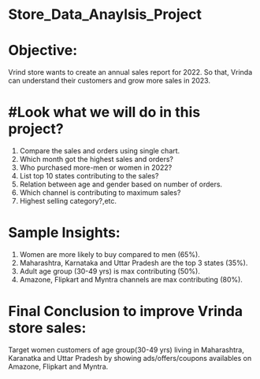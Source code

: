 # Store_Data_Anaylsis_Project
# Objective: 
Vrind store wants to create an annual sales report for 2022. So that, Vrinda can understand their customers and grow more sales in 2023.
# #Look what we will do in this project?
1. Compare the sales and orders using single chart.
2. Which month got the highest sales and orders?
3. Who purchased more-men or women in 2022?
4. List top 10 states contributing to the sales?
5. Relation between age and gender based on number of orders.
6. Which channel is contributing to maximum sales?
7. Highest selling category?,etc.

# Sample Insights:
1. Women are more likely to buy compared to men (65%).
2. Maharashtra, Karnataka and Uttar Pradesh are the top 3 states (35%).
3. Adult age group (30-49 yrs) is max contributing (50%).
4. Amazone, Flipkart and Myntra channels are max contributing (80%).

# Final Conclusion to improve Vrinda store sales:
Target women customers of age group(30-49 yrs) living in Maharashtra, Karanatka and Uttar Pradesh by showing ads/offers/coupons availables on Amazone, Flipkart and Myntra.

